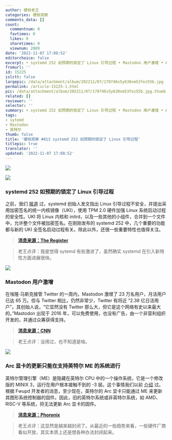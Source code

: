 ```yaml
---
author: 硬核老王
categories: 硬核观察
comments_data: []
count:
  commentnum: 0
  favtimes: 0
  likes: 0
  sharetimes: 0
  viewnum: 2889
date: '2022-11-07 17:08:52'
editorchoice: false
excerpt: • systemd 252 如预期的锁定了 Linux 引导过程 • Mastodon 用户激增 • Arc 显卡的更新只能在支持英特尔 ME 的系统进行
fromurl: ''
id: 15225
islctt: false
largepic: /data/attachment/album/202211/07/170746s5y630xm53fez55b.jpg
permalink: /article-15225-1.html
pic: /data/attachment/album/202211/07/170746s5y630xm53fez55b.jpg.thumb.jpg
related: []
reviewer: ''
selector: ''
summary: • systemd 252 如预期的锁定了 Linux 引导过程 • Mastodon 用户激增 • Arc 显卡的更新只能在支持英特尔 ME 的系统进行
tags:
- sytemd
- Mastodon
- 英特尔
thumb: false
title: '硬核观察 #813 systemd 252 如预期的锁定了 Linux 引导过程'
titlepic: true
translator: ''
updated: '2022-11-07 17:08:52'
---
```


![](/data/attachment/album/202211/07/170746s5y630xm53fez55b.jpg)


![](/data/attachment/album/202211/07/170755d8bivwffrxib7rbt.jpg)


### systemd 252 如预期的锁定了 Linux 引导过程


之前，我们 [报道](/article-15184-1.html) 过，systemd 创始人发文指出 Linux 引导过程不安全，并提出采用加密签名的统一内核镜像（UKI），使用 TPM 2.0 硬件加强 Linux 系统启动过程的安全性。UKI 将 Linux 内核和 initrd，以及一些其他的小组件，合并到一个文件中，允许整个文件被加密签名。在刚刚发布的 systemd 252 中，几个重要的功能都与新的 UKI 全签名启动过程有关。除此以外，还很一些重要特性也值得关注。



> 
> **[消息来源：The Register](https://www.theregister.com/2022/11/03/version_252_systemd/)**
> 
> 
> 



> 
> 老王点评：我是觉得 sytemd 有些激进了，虽然确实 systemd 在引入新特性方面进展很快。
> 
> 
> 


![](/data/attachment/album/202211/07/170808niq9okmlt6e697e1.jpg)


### Mastodon 用户激增


在埃隆·马斯克接管 Twitter 的一周内，Mastodon 激增了 23 万名用户，月活用户已达 65 万。但与 Twitter 相比，仍然非常少，Twitter 有将近 “2.38 亿日活用户”。其创始人说，“它显然没有 Twitter 那么大，但它是这个网络有史以来最大的。”Mastodon 出现于 2016 年，可以免费使用，也没有广告，由一个非营利组织开发的，并通过众筹获得支持。



> 
> **[消息来源：CNN](https://www.cnn.com/2022/11/05/tech/mastodon/index.html)**
> 
> 
> 



> 
> 老王点评：没用过，也不知道是啥。
> 
> 
> 


![](/data/attachment/album/202211/07/170823hp9gnntjtf9i8v91.jpg)


### Arc 显卡的更新只能在支持英特尔 ME 的系统进行


英特尔管理引擎（ME）是隐藏在英特尔 CPU 中的一个操作系统，它是一个修改版的 MINIX 3，运行在用户根本接触不到的 -3 层。这个事情我们以前 [介绍](/article-9040-1.html) 过。根据 Fwupd 开发者的消息，至少现在，英特尔的 Arc 显卡只能通过 ME 来更新其图形系统控制器的固件。因此，旧的英特尔系统或非英特尔系统，如 AMD、RISC-V 等系统，将无法更新 Arc 显卡的固件。



> 
> **[消息来源：Phoronix](https://www.phoronix.com/news/Intel-GSC-Firmware-Needs-ME)**
> 
> 
> 



> 
> 老王点评：这显然是越来越封闭了。从最近的一些趋势来看，一些硬件厂商看似开放，其实本质上还是想各种办法封闭起来。
> 
> 
>